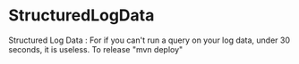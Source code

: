 # StructuredLogData
Structured Log Data : For if you can't run a query on your log data, under 30 seconds, it is useless.
To release "mvn deploy" 
